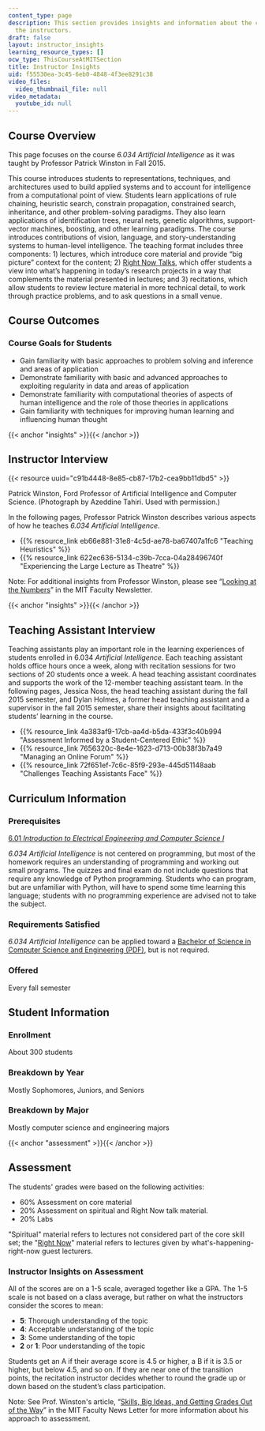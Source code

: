 ```yaml
---
content_type: page
description: This section provides insights and information about the course from
  the instructors.
draft: false
layout: instructor_insights
learning_resource_types: []
ocw_type: ThisCourseAtMITSection
title: Instructor Insights
uid: f55530ea-3c45-6eb0-4848-4f3ee8291c38
video_files:
  video_thumbnail_file: null
video_metadata:
  youtube_id: null
---
```

## Course Overview

This page focuses on the course *6.034 Artificial Intelligence* as it was taught by Professor Patrick Winston in Fall 2015.

This course introduces students to representations, techniques, and architectures used to build applied systems and to account for intelligence from a computational point of view. Students learn applications of rule chaining, heuristic search, constrain propagation, constrained search, inheritance, and other problem-solving paradigms. They also learn applications of identification trees, neural nets, genetic algorithms, support-vector machines, boosting, and other learning paradigms. The course introduces contributions of vision, language, and story-understanding systems to human-level intelligence. The teaching format includes three components: 1) lectures, which introduce core material and provide “big picture” context for the content; 2) [Right Now Talks](http://web.mit.edu/fnl/volume/254/winston.html), which offer students a view into what’s happening in today’s research projects in a way that complements the material presented in lectures; and 3) recitations, which allow students to review lecture material in more technical detail, to work through practice problems, and to ask questions in a small venue.

## Course Outcomes

### Course Goals for Students

- Gain familiarity with basic approaches to problem solving and inference and areas of application
- Demonstrate familiarity with basic and advanced approaches to exploiting regularity in data and areas of application
- Demonstrate familiarity with computational theories of aspects of human intelligence and the role of those theories in applications
- Gain familiarity with techniques for improving human learning and influencing human thought

{{< anchor "insights" >}}{{< /anchor >}}

## Instructor Interview

{{< resource uuid="c91b4448-8e85-cb87-17b2-cea9bb11dbd5" >}}

Patrick Winston, Ford Professor of Artificial Intelligence and Computer Science. (Photograph by Azeddine Tahiri. Used with permission.)

In the following pages, Professor Patrick Winston describes various aspects of how he teaches *6.034* *Artificial Intelligence*.

- {{% resource_link eb66e881-31e8-4c5d-ae78-ba67407a1fc6 "Teaching Heuristics" %}}
- {{% resource_link 622ec636-5134-c39b-7cca-04a28496740f "Experiencing the Large Lecture as Theatre" %}}

Note: For additional insights from Professor Winston, please see “[Looking at the Numbers](http://web.mit.edu/fnl/volume/232/winston.html)” in the MIT Faculty Newsletter.

{{< anchor "insights" >}}{{< /anchor >}}

## Teaching Assistant Interview

Teaching assistants play an important role in the learning experiences of students enrolled in 6.034 *Artificial Intelligence*. Each teaching assistant holds office hours once a week, along with recitation sessions for two sections of 20 students once a week. A head teaching assistant coordinates and supports the work of the 12-member teaching assistant team. In the following pages, Jessica Noss, the head teaching assistant during the fall 2015 semester, and Dylan Holmes, a former head teaching assistant and a supervisor in the fall 2015 semester, share their insights about facilitating students’ learning in the course.

- {{% resource_link 4a383af9-17cb-aa4d-b5da-433f3c40b994 "Assessment Informed by a Student-Centered Ethic" %}}
- {{% resource_link 7656320c-8e4e-1623-d713-00b38f3b7a49 "Managing an Online Forum" %}}
- {{% resource_link 72f651ef-7c6c-85f9-293e-445d51148aab "Challenges Teaching Assistants Face" %}}

## Curriculum Information

### Prerequisites

[6.01 *Introduction to Electrical Engineering and Computer Science I*](/courses/6-01sc-introduction-to-electrical-engineering-and-computer-science-i-spring-2011)

*6.034 Artificial Intelligence* is not centered on programming, but most of the homework requires an understanding of programming and working out small programs. The quizzes and final exam do not include questions that require any knowledge of Python programming. Students who can program, but are unfamiliar with Python, will have to spend some time learning this language; students with no programming experience are advised not to take the subject.

### Requirements Satisfied

*6.034 Artificial Intelligence* can be applied toward a [Bachelor of Science in Computer Science and Engineering (PDF)](http://www.eecs.mit.edu/docs/ug/Checklist.pdf), but is not required.

### Offered

Every fall semester

## Student Information

### Enrollment

About 300 students

### Breakdown by Year

Mostly Sophomores, Juniors, and Seniors

### Breakdown by Major

Mostly computer science and engineering majors

{{< anchor "assessment" >}}{{< /anchor >}}

## Assessment

The students' grades were based on the following activities:

- 60% Assessment on core material
- 20% Assessment on spiritual and Right Now talk material.
- 20% Labs

"Spiritual" material refers to lectures not considered part of the core skill set; the "[Right Now](http://web.mit.edu/fnl/volume/254/winston.html)" material refers to lectures given by what's-happening-right-now guest lecturers.

### Instructor Insights on Assessment

All of the scores are on a 1-5 scale, averaged together like a GPA. The 1-5 scale is not based on a class average, but rather on what the instructors consider the scores to mean:

- **5**: Thorough understanding of the topic
- **4**: Acceptable understanding of the topic
- **3**: Some understanding of the topic
- **2** or **1**: Poor understanding of the topic

Students get an A if their average score is 4.5 or higher, a B if it is 3.5 or higher, but below 4.5, and so on. If they are near one of the transition points, the recitation instructor decides whether to round the grade up or down based on the student’s class participation.

Note: See Prof. Winston's article, “[Skills, Big Ideas, and Getting Grades Out of the Way](http://web.mit.edu/fnl/volume/204/winston.html)” in the MIT Faculty News Letter for more information about his approach to assessment.